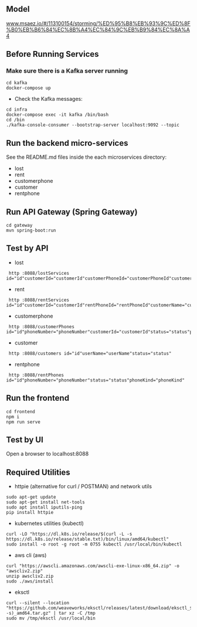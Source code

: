 # 

## Model
www.msaez.io/#/113100154/storming/%ED%95%B8%EB%93%9C%ED%8F%B0%EB%B6%84%EC%8B%A4%EC%84%9C%EB%B9%84%EC%8A%A4

## Before Running Services
### Make sure there is a Kafka server running
```
cd kafka
docker-compose up
```
- Check the Kafka messages:
```
cd infra
docker-compose exec -it kafka /bin/bash
cd /bin
./kafka-console-consumer --bootstrap-server localhost:9092 --topic
```

## Run the backend micro-services
See the README.md files inside the each microservices directory:

- lost
- rent
- customerphone
- customer
- rentphone


## Run API Gateway (Spring Gateway)
```
cd gateway
mvn spring-boot:run
```

## Test by API
- lost
```
 http :8088/lostServices id="id"customerId="customerId"customerPhoneId="customerPhoneId"customerName="customerName"phoneNumber="phoneNumber"lostDate="lostDate"foundDate="foundDate"status="status"
```
- rent
```
 http :8088/rentServices id="id"customerId="customerId"rentPhoneId="rentPhoneId"customerName="customerName"fee="fee"rentDays="rentDays"rentDate="rentDate"returnDate="returnDate"
```
- customerphone
```
 http :8088/customerPhones id="id"phoneNumber="phoneNumber"customerId="customerId"status="status"phoneKind="phoneKind"
```
- customer
```
 http :8088/customers id="id"userName="userName"status="status"
```
- rentphone
```
 http :8088/rentPhones id="id"phoneNumber="phoneNumber"status="status"phoneKind="phoneKind"
```


## Run the frontend
```
cd frontend
npm i
npm run serve
```

## Test by UI
Open a browser to localhost:8088

## Required Utilities

- httpie (alternative for curl / POSTMAN) and network utils
```
sudo apt-get update
sudo apt-get install net-tools
sudo apt install iputils-ping
pip install httpie
```

- kubernetes utilities (kubectl)
```
curl -LO "https://dl.k8s.io/release/$(curl -L -s https://dl.k8s.io/release/stable.txt)/bin/linux/amd64/kubectl"
sudo install -o root -g root -m 0755 kubectl /usr/local/bin/kubectl
```

- aws cli (aws)
```
curl "https://awscli.amazonaws.com/awscli-exe-linux-x86_64.zip" -o "awscliv2.zip"
unzip awscliv2.zip
sudo ./aws/install
```

- eksctl 
```
curl --silent --location "https://github.com/weaveworks/eksctl/releases/latest/download/eksctl_$(uname -s)_amd64.tar.gz" | tar xz -C /tmp
sudo mv /tmp/eksctl /usr/local/bin
```
